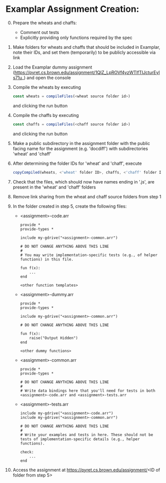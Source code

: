 # Examplar Assignment Creation:

0. Prepare the wheats and chaffs:
    * Comment out tests
    * Explicitly providing only functions required by the spec

1. Make folders for wheats and chaffs that should be included in Examplar,
   note their IDs, and set them (temporarily) to be publicly accessible via link

2. Load the Examplar dummy assignment (https://pyret.cs.brown.edu/assignment/1QIZ_LpROVf4yzWTlfTIJcturEyIs71u_)
   and open the console

3. Compile the wheats by executing
    ```javascript
    const wheats = compileFiles(<wheat source folder id>)
    ```
    and clicking the run button

4. Compile the chaffs by executing
    ```javascript
    const chaffs = compileFiles(<chaff source folder id>)
    ```
    and clicking the run button

5. Make a public subdirectory in the assignment folder with the public facing
   name for the assignment (e.g. 'docdiff') with subdirectories 'wheat' and 'chaff'

6. After determining the folder IDs for 'wheat' and 'chaff', execute
    ```javascript
    copyCompiled(wheats, <'wheat' folder ID>, chaffs, <'chaff' folder ID>)
    ```

7. Check that the files, which should now have names ending in '.js',
   are present in the 'wheat' and 'chaff' folders

8. Remove link sharing from the wheat and chaff source folders from step 1

9. In the folder created in step 5, create the following files:
    * \<assignment>-code.arr
        ```
        provide *
        provide-types *

        include my-gdrive("<assignment>-common.arr")

        # DO NOT CHANGE ANYTHING ABOVE THIS LINE
        #
        # You may write implementation-specific tests (e.g., of helper functions) in this file.

        fun f(x):
            ...
        end

        <other function templates>
        ```

    * \<assignment>-dummy.arr
        ```
        provide *
        provide-types *

        include my-gdrive("<assignment>-common.arr")

        # DO NOT CHANGE ANYTHING ABOVE THIS LINE

        fun f(x):
            raise("Output Hidden")
        end

        <other dummy functions>
        ```

    * \<assignment>-common.arr
        ```
        provide *
        provide-types *

        # DO NOT CHANGE ANYTHING ABOVE THIS LINE
        #
        # Write data bindings here that you'll need for tests in both <assignment>-code.arr and <assignment>-tests.arr
        ```

    * \<assignment>-tests.arr
        ```
        include my-gdrive("<assignment>-code.arr")
        include my-gdrive("<assignment>-common.arr")

        # DO NOT CHANGE ANYTHING ABOVE THIS LINE
        #
        # Write your examples and tests in here. These should not be tests of implementation-specific details (e.g., helper functions).

        check:
            ...
        end
        ```

10. Access the assignment at https://pyret.cs.brown.edu/assignment/<ID of folder from step 5>
